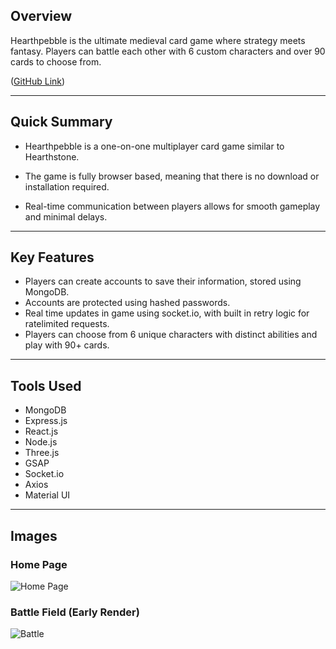 ## Overview
Hearthpebble is the ultimate medieval card game where strategy meets fantasy. Players can battle each other with 6 custom characters and over 90 cards to choose from. 

([GitHub Link](https://github.com/ParsaHaji09/hearthpebble))

---

## Quick Summary
- Hearthpebble is a one-on-one multiplayer card game similar to Hearthstone.

- The game is fully browser based, meaning that there is no download or installation required.

- Real-time communication between players allows for smooth gameplay and minimal delays.

---

## Key Features
- Players can create accounts to save their information, stored using MongoDB.
- Accounts are protected using hashed passwords.
- Real time updates in game using socket.io, with built in retry logic for ratelimited requests.
- Players can choose from 6 unique characters with distinct abilities and play with 90+ cards.

---

## Tools Used
- MongoDB
- Express.js
- React.js
- Node.js
- Three.js
- GSAP
- Socket.io
- Axios
- Material UI

---

## Images

### Home Page
![Home Page](/markdown/hearthpebble-assets/homepage.png)

### Battle Field (Early Render)
![Battle](/markdown/hearthpebble-assets/battle.png)